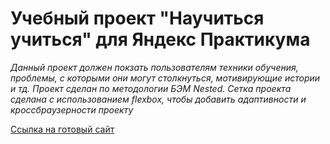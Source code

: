 # Учебный проект "Научиться учиться" для Яндекс Практикума

 *Данный проект должен покзать пользователям техники обучения, проблемы, с которыми они могут столкнуться, мотивирующие истории и тд. Проект сделан по методологии БЭМ Nested. Сетка проекта сделана с использованием flexbox, чтобы добавить адаптивности и кроссбраузерности проекту*
 
 [Ссылка на готовый сайт](https://how-to-learn-karina.netlify.app/)

